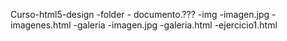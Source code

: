 Curso-html5-design
    -folder
        - documento.???
    -img
        -imagen.jpg
        -imagenes.html
        -galeria
            -imagen.jpg
            -galeria.html
    -ejercicio1.html